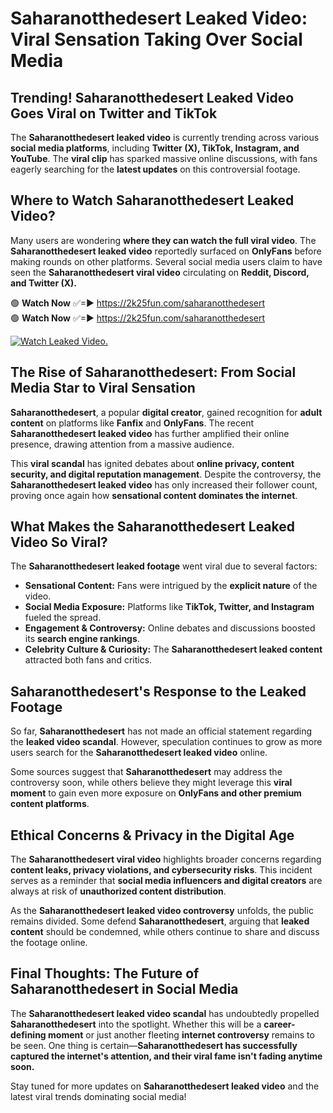 # Saharanotthedesert Leaked Video: Viral Sensation Taking Over Social Media

## **Trending! Saharanotthedesert Leaked Video Goes Viral on Twitter and TikTok**
The **Saharanotthedesert leaked video** is currently trending across various **social media platforms**, including **Twitter (X), TikTok, Instagram, and YouTube**. The **viral clip** has sparked massive online discussions, with fans eagerly searching for the **latest updates** on this controversial footage.

## **Where to Watch Saharanotthedesert Leaked Video?**
Many users are wondering **where they can watch the full viral video**. The **Saharanotthedesert leaked video** reportedly surfaced on **OnlyFans** before making rounds on other platforms. Several social media users claim to have seen the **Saharanotthedesert viral video** circulating on **Reddit, Discord, and Twitter (X).**

🟢 **Watch Now** ✅=► https://2k25fun.com/saharanotthedesert  
🟢 **Watch Now** ✅=► https://2k25fun.com/saharanotthedesert  

[![Watch Leaked Video.](https://miro.medium.com/v2/resize:fit:828/format:webp/1*cilzJN44JGOrTw9NJCrNHA.gif "Watch Leaked Video")](https://2k25fun.com/saharanotthedesert)

## **The Rise of Saharanotthedesert: From Social Media Star to Viral Sensation**
**Saharanotthedesert**, a popular **digital creator**, gained recognition for **adult content** on platforms like **Fanfix** and **OnlyFans**. The recent **Saharanotthedesert leaked video** has further amplified their online presence, drawing attention from a massive audience.

This **viral scandal** has ignited debates about **online privacy, content security, and digital reputation management**. Despite the controversy, the **Saharanotthedesert leaked video** has only increased their follower count, proving once again how **sensational content dominates the internet**.

## **What Makes the Saharanotthedesert Leaked Video So Viral?**
The **Saharanotthedesert leaked footage** went viral due to several factors:
- **Sensational Content:** Fans were intrigued by the **explicit nature** of the video.
- **Social Media Exposure:** Platforms like **TikTok, Twitter, and Instagram** fueled the spread.
- **Engagement & Controversy:** Online debates and discussions boosted its **search engine rankings**.
- **Celebrity Culture & Curiosity:** The **Saharanotthedesert leaked content** attracted both fans and critics.

## **Saharanotthedesert's Response to the Leaked Footage**
So far, **Saharanotthedesert** has not made an official statement regarding the **leaked video scandal**. However, speculation continues to grow as more users search for the **Saharanotthedesert leaked video** online.

Some sources suggest that **Saharanotthedesert** may address the controversy soon, while others believe they might leverage this **viral moment** to gain even more exposure on **OnlyFans and other premium content platforms**.

## **Ethical Concerns & Privacy in the Digital Age**
The **Saharanotthedesert viral video** highlights broader concerns regarding **content leaks, privacy violations, and cybersecurity risks**. This incident serves as a reminder that **social media influencers and digital creators** are always at risk of **unauthorized content distribution**.

As the **Saharanotthedesert leaked video controversy** unfolds, the public remains divided. Some defend **Saharanotthedesert**, arguing that **leaked content** should be condemned, while others continue to share and discuss the footage online.

## **Final Thoughts: The Future of Saharanotthedesert in Social Media**
The **Saharanotthedesert leaked video scandal** has undoubtedly propelled **Saharanotthedesert** into the spotlight. Whether this will be a **career-defining moment** or just another fleeting **internet controversy** remains to be seen. One thing is certain—**Saharanotthedesert has successfully captured the internet's attention, and their viral fame isn't fading anytime soon.**

Stay tuned for more updates on **Saharanotthedesert leaked video** and the latest viral trends dominating social media!